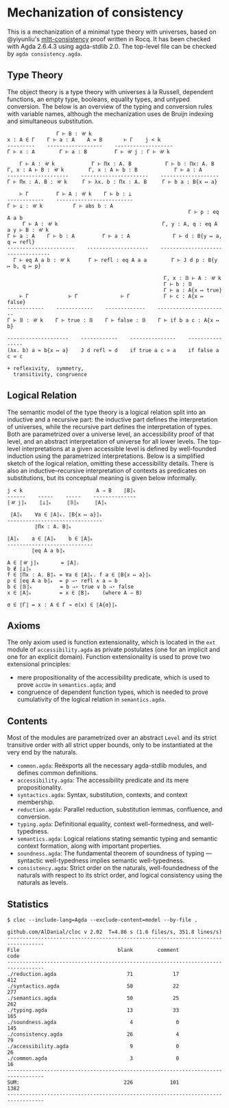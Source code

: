# Mechanization of consistency

This is a mechanization of a minimal type theory with universes,
based on @yiyunliu's [mltt-consistency](https://github.com/yiyunliu/mltt-consistency)
proof written in Rocq.
It has been checked with Agda 2.6.4.3 using agda-stdlib 2.0.
The top-level file can be checked by `agda consistency.agda`.

## Type Theory

The object theory is a type theory with universes à la Russell,
dependent functions, an empty type, booleans, equality types, and untyped conversion.
The below is an overview of the typing and conversion rules with variable names,
although the mechanization uses de Bruijn indexing and simultaneous substitution.

```
                Γ ⊢ B : 𝒰 k
x : A ∈ Γ    Γ ⊢ a : A    A ≈ B       ⊢ Γ    j < k
---------    ------------------    -------------------
Γ ⊢ x : A        Γ ⊢ a : B         Γ ⊢ 𝒰 j : Γ ⊢ 𝒰 k

    Γ ⊢ A : 𝒰 k            Γ ⊢ Πx : A. B           Γ ⊢ b : Πx: A. B
Γ, x : A ⊢ B : 𝒰 k        Γ, x : A ⊢ b : B            Γ ⊢ a : A
--------------------    ----------------------    -------------------
Γ ⊢ Πx : A. B : 𝒰 k     Γ ⊢ λx. b : Πx : A. B     Γ ⊢ b a : B{x ↦ a}

    ⊢ Γ         Γ ⊢ A : 𝒰 k    Γ ⊢ b : ⊥
------------    -------------------------
Γ ⊢ ⊥ : 𝒰 k          Γ ⊢ abs b : A
                                                           Γ ⊢ p : eq A a b
     Γ ⊢ A : 𝒰 k                                  Γ, y : A, q : eq A a y ⊢ B : 𝒰 k
Γ ⊢ a : A    Γ ⊢ b : A         Γ ⊢ a : A              Γ ⊢ d : B{y ↦ a, q ↦ refl}
----------------------    --------------------    ----------------------------------
  Γ ⊢ eq A a b : 𝒰 k      Γ ⊢ refl : eq A a a        Γ ⊢ J d p : B{y ↦ b, q ↦ p}

                                                   Γ, x : 𝔹 ⊢ A : 𝒰 k
                                                   Γ ⊢ b : 𝔹
                                                   Γ ⊢ a : A{x ↦ true}
    ⊢ Γ             ⊢ Γ              ⊢ Γ           Γ ⊢ c : A{x ↦ false}
------------    ------------    -------------    -----------------------
Γ ⊢ 𝔹 : 𝒰 k    Γ ⊢ true : 𝔹    Γ ⊢ false : 𝔹    Γ ⊢ if b a c : A{x ↦ b}

--------------------    ------------    ---------------    ----------------
(λx. b) a ≈ b{x ↦ a}    J d refl ≈ d    if true a c ≃ a    if false a c ≃ c

+ reflexivity,  symmetry,
  transitivity, congruence
```

## Logical Relation

The semantic model of the type theory is a logical relation
split into an inductive and a recursive part:
the inductive part defines the interpretation of universes,
while the recursive part defines the interpretation of types.
Both are parametrized over a universe level,
an accessibility proof of that level,
and an abstract interpretation of universe for all lower levels.
The top-level interpretations at a given accessible level
is defined by well-founded induction using the parametrized interpretations.
Below is a simplified sketch of the logical relation,
omitting these accessibility details.
There is also an inductive–recursive interpretation of contexts as predicates on substitutions,
but its conceptual meaning is given below informally.

```
j < k                        A ⇒ B    ⟦B⟧ₖ
------    -----    -----    --------------
⟦𝒰 j⟧ₖ    ⟦⊥⟧ₖ     ⟦𝔹⟧ₖ     ⟦A⟧ₖ

 ⟦A⟧ₖ    ∀a ∈ ⟦A⟧ₖ. ⟦B{x ↦ a}⟧ₖ
-------------------------------
         ⟦Πx : A. B⟧ₖ

⟦A⟧ₖ    a ∈ ⟦A⟧ₖ    b ∈ ⟦A⟧ₖ
----------------------------
        ⟦eq A a b⟧ₖ

A ∈ ⟦𝒰 j⟧ₖ       = ⟦A⟧ⱼ
b ∉ ⟦⊥⟧ₖ
f ∈ ⟦Πx : A. B⟧ₖ = ∀a ∈ ⟦A⟧ₖ. f a ∈ ⟦B{x ↦ a}⟧ₖ
p ∈ ⟦eq A a b⟧ₖ  = p ⇒⋆ refl ∧ a ⇔ b
b ∈ ⟦𝔹⟧ₖ         = b ⇒⋆ true ∨ b ⇒⋆ false
x ∈ ⟦A⟧ₖ         = x ∈ ⟦B⟧ₖ    (where A ⇒ B)

σ ∈ ⟦Γ⟧ = x : A ∈ Γ → σ(x) ∈ ⟦A{σ}⟧ₖ
```

## Axioms

The only axiom used is function extensionality,
which is located in the `ext` module of `accessibility.agda`
as private postulates (one for an implicit and one for an explicit domain).
Function extensionality is used to prove two extensional principles:
* mere propositionality of the accessibility predicate,
  which is used to prove `accU≡` in `semantics.agda`; and
* congruence of dependent function types,
  which is needed to prove cumulativity of the logical relation in `semantics.agda`.

## Contents

Most of the modules are parametrized over an abstract `Level`
and its strict transitive order with all strict upper bounds,
only to be instantiated at the very end by the naturals.

* `common.agda`: Reëxports all the necessary agda-stdlib modules,
  and defines common definitions.
* `accessibility.agda`: The accessibility predicate and its mere propositionality.
* `syntactics.agda`: Syntax, substitution, contexts, and context membership.
* `reduction.agda`: Parallel reduction, substitution lemmas, confluence, and conversion.
* `typing.agda`: Definitional equality, context well-formedness, and well-typedness.
* `semantics.agda`: Logical relations stating semantic typing and semantic context formation,
  along with important properties.
* `soundness.agda`: The fundamental theorem of soundness of typing —
  syntactic well-typedness implies semantic well-typedness.
* `consistency.agda`: Strict order on the naturals, well-foundedness of the naturals
  with respect to its strict order, and logical consistency using the naturals as levels.

## Statistics

```
$ cloc --include-lang=Agda --exclude-content=model --by-file .

github.com/AlDanial/cloc v 2.02  T=4.86 s (1.6 files/s, 351.8 lines/s)
----------------------------------------------------------------------------------
File                                blank        comment           code
----------------------------------------------------------------------------------
./reduction.agda                       71             17            412
./syntactics.agda                      50             22            277
./semantics.agda                       50             25            262
./typing.agda                          13             33            165
./soundness.agda                        4              0            145
./consistency.agda                     26              4             79
./accessibility.agda                    9              0             26
./common.agda                           3              0             16
----------------------------------------------------------------------------------
SUM:                                  226            101           1382
----------------------------------------------------------------------------------
```